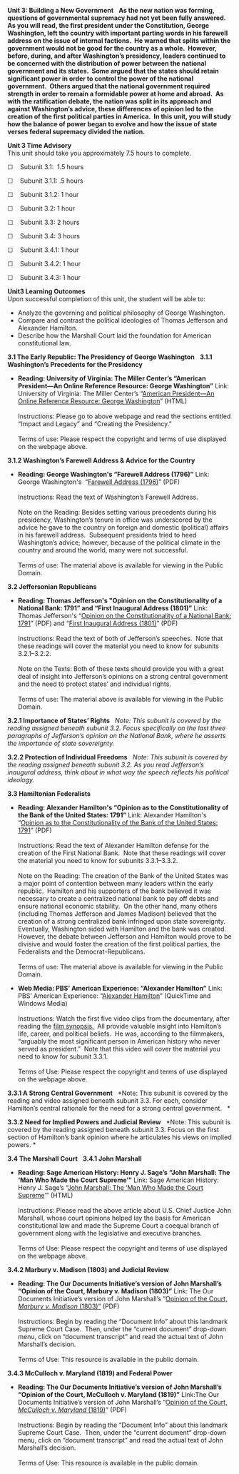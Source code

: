 **Unit 3: Building a New Government** <span id="3"></span> 
**As the new nation was forming, questions of governmental supremacy had
not yet been fully answered.  As you will read, the first president
under the Constitution, George Washington, left the country with
important parting words in his farewell address on the issue of internal
factions.  He warned that splits within the government would not be good
for the country as a whole.  However, before, during, and after
Washington’s presidency, leaders continued to be concerned with the
distribution of power between the national government and its states. 
Some argued that the states should retain significant power in order to
control the power of the national government.  Others argued that the
national government required strength in order to remain a formidable
power at home and abroad.  As with the ratification debate, the nation
was split in its approach and against Washington’s advice, these
differences of opinion led to the creation of the first political
parties in America.  In this unit, you will study how the balance of
power began to evolve and how the issue of state verses federal
supremacy divided the nation.**

**Unit 3 Time Advisory**  
This unit should take you approximately 7.5 hours to complete.  
  
 <span dir="LTR">☐    Subunit 3.1:  1.5 hours</span>
  
 <span dir="LTR">☐    Subunit 3.1.1: .5 hours</span>  
  
 <span dir="LTR">☐    Subunit 3.1.2: 1 hour</span>

<span dir="LTR">☐    Subunit 3.2: 1 hour</span>  
  
 <span dir="LTR">☐    Subunit 3.3: 2 hours</span>  
  
 <span dir="LTR">☐    Subunit 3.4: 3 hours</span>
  
 <span dir="LTR">☐    Subunit 3.4.1: 1 hour</span>  
  
 <span dir="LTR">☐    Subunit 3.4.2: 1 hour</span>  
  
 <span dir="LTR">☐    Subunit 3.4.3: 1 hour</span>

**Unit3 Learning Outcomes**  
Upon successful completion of this unit, the student will be able to:  
  
-   <span dir="LTR">Analyze the governing and political philosophy of
    George Washington.</span>
-   <span dir="LTR">Compare and contrast the political ideologies of
    Thomas Jefferson and Alexander Hamilton.</span>
-   <span dir="LTR">Describe how the Marshall Court laid the foundation
    for American constitutional law. </span>

**3.1 The Early Republic: The Presidency of George Washington** <span
id="3.1"></span> 
**3.1.1 Washington’s Precedents for the Presidency** <span
id="3.1.1"></span> 
-   **Reading: University of Virginia: The Miller Center’s “American
    President—An Online Reference Resource: George Washington”**
    Link: University of Virginia: The Miller Center’s “[American
    President—An Online Reference Resource: George
    Washington](http://millercenter.org/academic/americanpresident/washington/essays/biography/9)”
    (HTML)  
        
     Instructions: Please go to above webpage and read the sections
    entitled “Impact and Legacy” and “Creating the Presidency.”  
        
     Terms of use: Please respect the copyright and terms of use
    displayed on the webpage above.

**3.1.2 Washington’s Farewell Address & Advice for the Country** <span
id="3.1.2"></span> 
-   **Reading: George Washington's “Farewell Address (1796)”**
    Link: George Washington's  “[Farewell Address
    (1796)](/site/wp-content/uploads/2010/11/Washington’s-Farewell-Address-1796.pdf)”
    (PDF)  
        
     Instructions: Read the text of Washington’s Farewell Address.  
        
     Note on the Reading: Besides setting various precedents during his
    presidency, Washington’s tenure in office was underscored by the
    advice he gave to the country on foreign and domestic (political)
    affairs in his farewell address.  Subsequent presidents tried to
    heed Washington’s advice; however, because of the political climate
    in the country and around the world, many were not successful.  
        
     Terms of use: The material above is available for viewing in the
    Public Domain.

**3.2 Jeffersonian Republicans** <span id="3.2"></span> 
-   **Reading: Thomas Jefferson's "Opinion on the Constitutionality of a
    National Bank: 1791” and “First Inaugural Address (1801)”**
    Link: Thomas Jefferson's “[Opinion on the Constitutionality of a
    National Bank:
    1791](/site/wp-content/uploads/2010/11/Jefferson’s-Opinion-on-the-Constitutionality-of-a-National-Bank.pdf)”
    (PDF) and “[First Inaugural Address
    (1801)](/site/wp-content/uploads/2010/11/Jefferson’s-First-Inaugural-Address-1801.pdf)”
    (PDF)  
        
     Instructions: Read the text of both of Jefferson’s speeches.  Note
    that these readings will cover the material you need to know for
    subunits 3.2.1–3.2.2.  
        
     Note on the Texts: Both of these texts should provide you with a
    great deal of insight into Jefferson’s opinions on a strong central
    government and the need to protect states’ and individual rights.   
        
     Terms of use: The material above is available for viewing in the
    Public Domain.

**3.2.1 Importance of States’ Rights** <span id="3.2.1"></span> 
*Note: This subunit is covered by the reading assigned beneath subunit
3.2. Focus specifically on the last three paragraphs of Jefferson’s
opinion on the National Bank, where he asserts the importance of state
sovereignty.*

**3.2.2 Protection of Individual Freedoms** <span id="3.2.2"></span> 
*Note: This subunit is covered by the reading assigned beneath subunit
3.2. As you read Jefferson’s inaugural address, think about in what way
the speech reflects his political ideology.*

**3.3 Hamiltonian Federalists** <span id="3.3"></span> 
-   **Reading: Alexander Hamilton's “Opinion as to the Constitutionality
    of the Bank of the United States: 1791”**
    Link: Alexander Hamilton's “[Opinion as to the Constitutionality of
    the Bank of the United States:
    1791](/site/wp-content/uploads/2010/11/Hamilton’s-Opinion-as-to-the-Constitutionality-of-the-Bank-of-the-United-States-1791.pdf)”
    (PDF)  
        
     Instructions: Read the text of Alexander Hamilton defense for the
    creation of the First National Bank.  Note that these readings will
    cover the material you need to know for subunits 3.3.1–3.3.2.  
        
     Note on the Reading: The creation of the Bank of the United States
    was a major point of contention between many leaders within the
    early republic.  Hamilton and his supporters of the bank believed it
    was necessary to create a centralized national bank to pay off debts
    and ensure national economic stability.  On the other hand, many
    others (including Thomas Jefferson and James Madison) believed that
    the creation of a strong centralized bank infringed upon state
    sovereignty.  Eventually, Washington sided with Hamilton and the
    bank was created.  However, the debate between Jefferson and
    Hamilton would prove to be divisive and would foster the creation of
    the first political parties, the Federalists and the
    Democrat-Republicans.  
        
     Terms of use: The material above is available for viewing in the
    Public Domain.

-   **Web Media: PBS’ American Experience: “Alexander Hamilton”**
    Link: PBS’ American Experience: “[Alexander
    Hamilton](http://www.pbs.org/wgbh/amex/hamilton/sfeature/scenes.html)”
    (QuickTime and Windows Media)  
        
     Instructions: Watch the first five video clips from the
    documentary, after reading the [film
    synopsis.](http://www.pbs.org/wgbh/amex/hamilton/filmmore/fd.html) 
    All provide valuable insight into Hamilton’s life, career, and
    political beliefs.  He was, according to the filmmakers, “arguably
    the most significant person in American history who never served as
    president.”  Note that this video will cover the material you need
    to know for subunit 3.3.1.  
        
     Terms of Use: Please respect the copyright and terms of use
    displayed on the webpage above.

**3.3.1 A Strong Central Government** <span id="3.3.1"></span> 
*Note: This subunit is covered by the reading and video assigned beneath
subunit 3.3. For each, consider Hamilton’s central rationale for the
need for a strong central government.   *

**3.3.2 Need for Implied Powers and Judicial Review** <span
id="3.3.2"></span> 
*Note: This subunit is covered by the reading assigned beneath subunit
3.3. Focus on the first section of Hamilton’s bank opinion where he
articulates his views on implied powers. *

**3.4 The Marshall Court** <span id="3.4"></span> 
**3.4.1 John Marshall** <span id="3.4.1"></span> 
-   **Reading: Sage American History: Henry J. Sage’s “John Marshall:
    The ‘Man Who Made the Court Supreme’”**
    Link: Sage American History: Henry J. Sage’s “[John Marshall: The
    ‘Man Who Made the Court
    Supreme](http://www.sageamericanhistory.net/jeffersonian/marshall/index.html)’”
    (HTML)  
        
     Instructions: Please read the above article about U.S. Chief
    Justice John Marshall, whose court opinions helped lay the basis for
    American constitutional law and made the Supreme Court a coequal
    branch of government along with the legislative and executive
    branches.  
        
     Terms of Use: Please respect the copyright and terms of use
    displayed on the webpage above.      

**3.4.2 Marbury v. Madison (1803) and Judicial Review** <span
id="3.4.2"></span> 
-   **Reading: The Our Documents Initiative’s version of John Marshall’s
    “Opinion of the Court, Marbury v. Madison (1803)”**
    Link: The Our Documents Initiative’s version of John Marshall’s
    “[Opinion of the Court, *Marbury v. Madison*
    (1803)”](https://resources.saylor.org/archived/wp-content/uploads/2011/01/Marbury-v-Madison.pdf)
    (PDF)  
        
     Instructions: Begin by reading the “Document Info” about this
    landmark Supreme Court Case.  Then, under the “current document”
    drop-down menu, click on “document transcript” and read the actual
    text of John Marshall’s decision.  
        
     Terms of Use: This resource is available in the public domain.

**3.4.3 McCulloch v. Maryland (1819) and Federal Power** <span
id="3.4.3"></span> 
-   **Reading: The Our Documents Initiative’s version of John Marshall’s
    “Opinion of the Court, McCulloch v. Maryland (1819)”**
    Link:The Our Documents Initiative’s version of John Marshall’s
    “[Opinion of the Court, *McCulloch v. Maryland*
    (1819)](https://resources.saylor.org/archived/wp-content/uploads/2011/01/McCulloch-Maryland.pdf)”
    (PDF)  
        
     Instructions: Begin by reading the “Document Info” about this
    landmark Supreme Court Case.  Then, under the “current document”
    drop-down menu, click on “document transcript” and read the actual
    text of John Marshall’s decision.  
        
     Terms of Use: This resource is available in the public domain.



